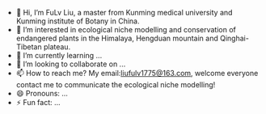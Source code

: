 - 👋 Hi, I’m FuLv Liu, a master from Kunming medical university and Kunming institute of Botany in China.
- 👀 I’m interested in ecological niche modelling and conservation of endangered plants in the Himalaya, Hengduan mountain and Qinghai-Tibetan plateau. 
- 🌱 I’m currently learning ...
- 💞️ I’m looking to collaborate on ...
- 📫 How to reach me? My email:liufulv1775@163.com, welcome everyone contact me to communicate the ecological niche modelling!
- 😄 Pronouns: ...
- ⚡ Fun fact: ...

<!---
FuLv-Liu/FuLv-Liu is a ✨ special ✨ repository because its `README.md` (this file) appears on your GitHub profile.
You can click the Preview link to take a look at your changes.
--->
